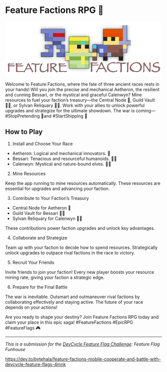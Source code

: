 # Feature Factions RPG 🎲

![Feature Factions RPG](assets/feature_factions.png)

Welcome to Feature Factions, where the fate of three ancient races rests in your hands! Will you join the precise and mechanical Aetheron, the resilient and cunning Bessari, or the mystical and graceful Calenwyn? Mine resources to fuel your faction’s treasury—the Central Node 🤖, Guild Vault 🧑‍🏭, or Sylvan Reliquary 🧝‍♀️. Work with your allies to unlock powerful upgrades and strategize for the ultimate showdown. The war is coming—#StopPretending 🧙and  #StartShipping 🚀

## How to Play

1. Install and Choose Your Race

- Aetheron: Logical and mechanical innovators. 🤖
- Bessari: Tenacious and resourceful humanoids. 🧑‍🏭
- Calenwyn: Mystical and nature-bound elves. 🧝‍♀️

2. Mine Resources

Keep the app running to mine resources automatically. These resources are essential for upgrades and advancing your faction.

3. Contribute to Your Faction’s Treasury
 
- Central Node for Aetheron 🤖
- Guild Vault for Bessari 🧑‍🏭
- Sylvan Reliquary for Calenwyn 🧝‍♀️

These contributions power faction upgrades and unlock key advantages.

4. Collaborate and Strategize

Team up with your faction to decide how to spend resources. Strategically unlock upgrades to outpace rival factions in the race to victory.

5. Recruit Your Friends

Invite friends to join your faction! Every new player boosts your resource mining rate, giving your faction a strategic edge.

6. Prepare for the Final Battle

The war is inevitable. Outsmart and outmaneuver rival factions by collaborating effectively and staying active. The future of your race depends on your actions!

Are you ready to shape your destiny? Join Feature Factions RPG today and claim your place in this epic saga! #FeatureFactions #EpicRPG #FeatureFlags 🎮

----
*This is a submission for the [DevCycle Feature Flag Challenge](https://dev.to/challenges/devcycle): Feature Flag Funhouse*


https://dev.to/bytehala/feature-factions-mobile-cooperate-and-battle-with-devcycle-feature-flags-4mnk

